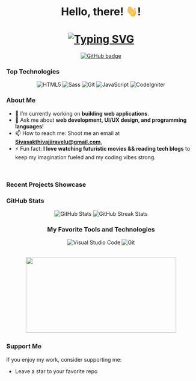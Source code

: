 <h1 align="center">Hello, there! <img src="https://raw.githubusercontent.com/ABSphreak/ABSphreak/master/gifs/Hi.gif" width="30px" height="32px" style="margin-bottom: -5px;"/>!</h1>

<h1 align="center">
  <a href="https://git.io/typing-svg">
    <img src="https://readme-typing-svg.herokuapp.com?font=Fira+Code&pause=1000&width=435&lines=I'm+Sivasakthi+Vajjiravelu!...;A+Software+Developer+...;and+Web+Designer...&center=true&size=20" alt="Typing SVG" />
  </a>
</h1>

<p align="center">
  <a href="https://github.com/Sivasakthivajjiravelu?tab=followers">
    <img src="https://img.shields.io/github/followers/Sivasakthivajjiravelu?label=Followers&logo=GitHub&style=for-the-badge&hide_border=true" alt="GitHub badge"/>
  </a>
</p>

 ### Top Technologies
<div align="center" style="max-width: 450px; margin: 0 auto;">
  <p>
    <img src="https://img.shields.io/badge/html5-%23E34F26.svg?style=for-the-badge&logo=html5&logoColor=white" alt="HTML5"/>
    <img src="https://img.shields.io/badge/sass-%23CC6699.svg?style=for-the-badge&logo=sass&logoColor=white" alt="Sass"/>
     <img src="https://img.shields.io/badge/git-%23F05033.svg?style=for-the-badge&logo=git&logoColor=white" alt="Git"/>
    <img src="https://img.shields.io/badge/javascript-%23323330.svg?style=for-the-badge&logo=javascript&logoColor=%23F7DF1E" alt="JavaScript"/>
    <img src="https://img.shields.io/badge/CodeIgniter-%23EE432E.svg?style=for-the-badge&logo=codeigniter&logoColor=white" alt="CodeIgniter"/>
 
  </p>
</div>

### About Me
- 🔭 I’m currently working on **building web applications**.
- 💬 Ask me about **web development, UI/UX design, and programming languages**!
- 📫 How to reach me: Shoot me an email at **[Sivasakthivajjiravelu@gmail.com](mailto:Sivasakthivajjiravelu@gmail.com)**, 
- ⚡ Fun fact: **I love watching futuristic movies && reading tech blogs** to keep my imagination fueled and my coding vibes strong.





<div id="header" align="center">
  <img src="https://komarev.com/ghpvc/?username=Sivasakthivajjiravelu&style=for-the-badge&color=blue" alt=""/>
</div>

### Recent Projects Showcase


### GitHub Stats
<p align="center">
  <img src="https://github-readme-stats.vercel.app/api?username=Sivasakthivajjiravelu&show_icons=true&theme=radical" alt="GitHub Stats"/>
  <img src="https://github-readme-streak-stats.herokuapp.com/?user=Sivasakthivajjiravelu&theme=radical" alt="GitHub Streak Stats"/>
</p>





<div align="center" style="max-width: 480px; margin: 0 auto;">

### My Favorite Tools and Technologies
 <img width="90" height="30" src="https://img.shields.io/badge/Visual%20Studio%20Code-0078d7?style=flat-square&logo=visual-studio-code&logoColor=white" alt="Visual Studio Code"/>
 <img width="90" height="30" src="https://img.shields.io/badge/Git-F05032?style=flat-square&logo=git&logoColor=white" alt="Git"/>
  </div>
  <br />
<p align="center">
  <img width="400" height="200" src="https://github-readme-stats.vercel.app/api/top-langs/?username=Sivasakthivajjiravelu&size_weight=0.0005&count_weight=0.3&layout=compact&theme=radical">
</p>





### Support Me
If you enjoy my work, consider supporting me:
- Leave a star to your favorite repo













